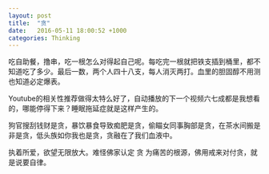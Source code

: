 ```yaml
---
layout: post
title:  "贪"
date:   2016-05-11 18:00:52 +1000
categories: Thinking
---
```


吃自助餐，撸串，吃一根怎么对得起自己呢。每吃完一根就把铁支插到桶里，都不知道吃了多少。最后一数，两个人四十八支，每人消灭两打。血里的胆固醇不用测也知道必定爆表。

Youtube的相关性推荐做得太特么好了，自动播放的下一个视频六七成都是我想看的，哪能停得下来？睡眠拖延症就是这样产生的。

狗官搜刮钱财是贪，暴饮暴食导致痴肥是贪，偷瞄女同事胸部是贪，在茶水间搬是非是贪，低头族如你我也是贪，贪融在了我们血液中。

执着所爱，欲望无限放大。难怪佛家认定 贪 为痛苦的根源，佛用戒来对付贪，就是说要自律。
